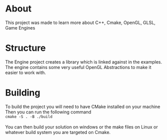 # About
This project was made to learn more about C++, Cmake, OpenGL, GLSL, Game Engines

# Structure
The Engine project creates a library which is linked against in the examples. The engine contains some very useful OpenGL Abstractions to make it easier to work with.

# Building
To build the project you will need to have CMake installed on your machine \
Then you can run the following command \
`cmake -S . -B ./build` \
\
You can then build your solution on windows or the make files on Linux or whatever build system you are targeted on Cmake. 
